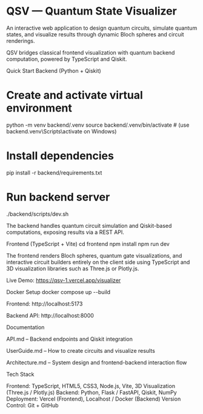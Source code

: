 # QSV — Quantum State Visualizer

An interactive web application to design quantum circuits, simulate quantum states, and visualize results through dynamic Bloch spheres and circuit renderings.

QSV bridges classical frontend visualization with quantum backend computation, powered by TypeScript and Qiskit.

Quick Start
Backend (Python + Qiskit)
# Create and activate virtual environment
python -m venv backend/.venv
source backend/.venv/bin/activate  # (use backend\.venv\Scripts\activate on Windows)

# Install dependencies
pip install -r backend/requirements.txt

# Run backend server
./backend/scripts/dev.sh


The backend handles quantum circuit simulation and Qiskit-based computations, exposing results via a REST API.

Frontend (TypeScript + Vite)
cd frontend
npm install
npm run dev


The frontend renders Bloch spheres, quantum gate visualizations, and interactive circuit builders entirely on the client side using TypeScript and 3D visualization libraries such as Three.js or Plotly.js.

Live Demo: https://qsv-1.vercel.app/visualizer

Docker Setup
docker compose up --build


Frontend: http://localhost:5173

Backend API: http://localhost:8000

Documentation

API.md – Backend endpoints and Qiskit integration

UserGuide.md – How to create circuits and visualize results

Architecture.md – System design and frontend-backend interaction flow

Tech Stack

Frontend: TypeScript, HTML5, CSS3, Node.js, Vite, 3D Visualization (Three.js / Plotly.js)
Backend: Python, Flask / FastAPI, Qiskit, NumPy
Deployment: Vercel (Frontend), Localhost / Docker (Backend)
Version Control: Git + GitHub
